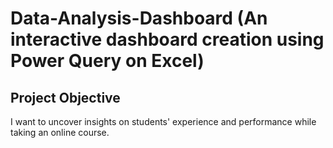 # Data-Analysis-Dashboard (An interactive dashboard creation using Power Query on Excel)
## Project Objective
I want to uncover insights on students' experience and performance while taking an online course.
